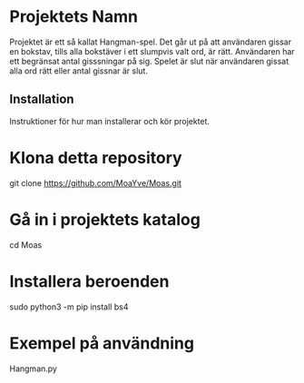 # Projektets Namn

Projektet är ett så kallat Hangman-spel. Det går ut på att användaren gissar en bokstav, tills alla bokstäver i ett slumpvis valt ord, är rätt.
Användaren har ett begränsat antal gisssningar på sig. Spelet är slut när användaren gissat alla ord rätt eller antal gissnar är slut.

## Installation
Instruktioner för hur man installerar och kör projektet.


# Klona detta repository
git clone https://github.com/MoaYve/Moas.git

# Gå in i projektets katalog
cd Moas

# Installera beroenden
sudo python3 -m pip install bs4


# Exempel på användning
Hangman.py
